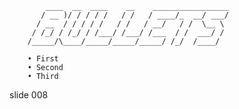             ____  __  ____    __    _________________
           / __ )/ / / / /   / /   / ____/_  __/ ___/
          / __  / / / / /   / /   / __/   / /  \__ \
         / /_/ / /_/ / /___/ /___/ /___  / /  ___/ /
        /_____/\____/_____/_____/_____/ /_/  /____/

        • First
        • Second
        • Third

















































































slide 008
